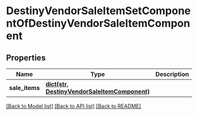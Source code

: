 # DestinyVendorSaleItemSetComponentOfDestinyVendorSaleItemComponent

## Properties
Name | Type | Description | Notes
------------ | ------------- | ------------- | -------------
**sale_items** | [**dict(str, DestinyVendorSaleItemComponent)**](DestinyVendorSaleItemComponent.md) |  | [optional] 

[[Back to Model list]](../README.md#documentation-for-models) [[Back to API list]](../README.md#documentation-for-api-endpoints) [[Back to README]](../README.md)


